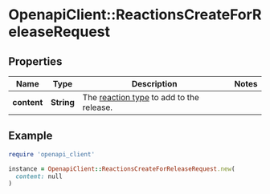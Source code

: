 # OpenapiClient::ReactionsCreateForReleaseRequest

## Properties

| Name | Type | Description | Notes |
| ---- | ---- | ----------- | ----- |
| **content** | **String** | The [reaction type](https://docs.github.com/rest/reference/reactions#reaction-types) to add to the release. |  |

## Example

```ruby
require 'openapi_client'

instance = OpenapiClient::ReactionsCreateForReleaseRequest.new(
  content: null
)
```

